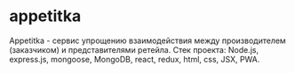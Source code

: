 # appetitka
Appetitka - сервис упрощению взаимодействия между производителем (заказчиком) и представителями ретейла. Стек проекта: Node.js, express.js, mongoose, MongoDB, react, redux, html, css, JSX, PWA.
